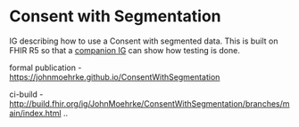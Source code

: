 # Consent with Segmentation

IG describing how to use a Consent with segmented data. This is built on FHIR R5 so that a [companion IG](http://johnmoehrke.github.io/ConsentWithSeg-testing) can show how testing is done.

formal publication - https://johnmoehrke.github.io/ConsentWithSegmentation

ci-build - http://build.fhir.org/ig/JohnMoehrke/ConsentWithSegmentation/branches/main/index.html
..
